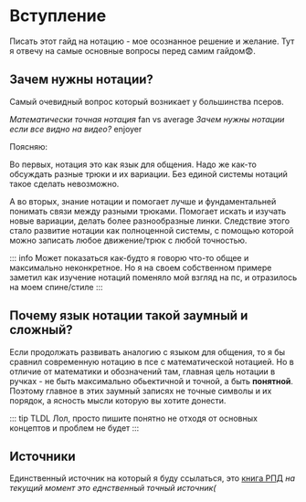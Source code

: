 # Вступление

Писать этот гайд на нотацию - мое осознанное решение и желание. Тут я отвечу на самые основные вопросы перед самим гайдом😨.

## Зачем нужны нотации?

Самый очевидный вопрос который возникает у большинства псеров.

*Математически точная нотация* fan vs average *Зачем нужны нотации если все видно на видео?* enjoyer

Поясняю:

Во первых, нотация это как язык для общения. Надо же как-то обсуждать разные трюки и их вариации. Без единой системы нотаций такое сделать невозможно.

А во вторых, знание нотации и помогает лучше и фундаментальней понимать связи между разными трюками. Помогает искать и изучать новые вариации, делать более разнообразные линки. Следствие этого стало развитие нотации как полноценной системы, с помощью которой можно записать любое движение/трюк с любой точностью.

::: info 
Может показаться как-будто я говорю что-то общее и максимально неконкретное. Но я на своем собственном примере заметил как изучение нотаций поменяло мой взгляд на пс, и отразилось на моем спине/стиле
:::


## Почему язык нотации такой заумный и сложный?

Если продолжать развивать аналогию с языком для общения, то я бы сравнил современную нотацию в псе с математической нотацией. Но в отличие от математики и обозначений там, главная цель нотации в ручках - не быть максимально обьектичной и точной, а быть **понятной**. Поэтому главное в этих заумный записях не точные символы и их порядок, а ясность мысли которую вы хотите донести.

::: tip TLDL
Лол, просто пишите понятно не отходя от основных концептов и проблем не будет
:::

## Источники

Единственный источник на который я буду ссылаться, это [книга РПД](https://drive.google.com/file/d/1TlDb1H5bRnZZdswmdr07m-58yxs4Es7-/view) *на текущий момент это еднственный точный источник(*
